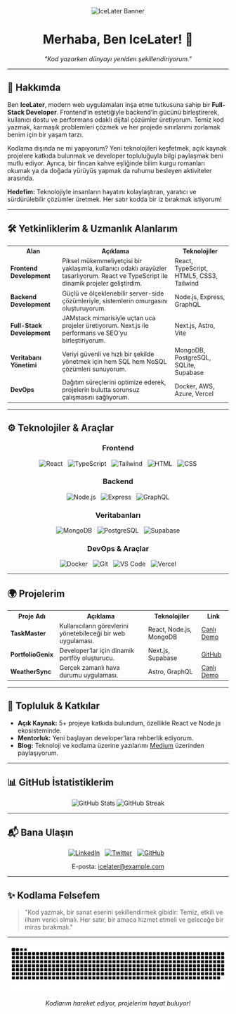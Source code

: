 <div align="center">
  <img src="https://via.placeholder.com/800x200.png?text=IceLater's+Code+Universe" alt="IceLater Banner" />
  <h1>Merhaba, Ben IceLater! 🚀</h1>
  <p><em>"Kod yazarken dünyayı yeniden şekillendiriyorum."</em></p>
</div>

---

## 🌟 Hakkımda

Ben **IceLater**, modern web uygulamaları inşa etme tutkusuna sahip bir **Full-Stack Developer**. Frontend’in estetiğiyle backend’in gücünü birleştirerek, kullanıcı dostu ve performans odaklı dijital çözümler üretiyorum. Temiz kod yazmak, karmaşık problemleri çözmek ve her projede sınırlarımı zorlamak benim için bir yaşam tarzı.

Kodlama dışında ne mi yapıyorum? Yeni teknolojileri keşfetmek, açık kaynak projelere katkıda bulunmak ve developer topluluğuyla bilgi paylaşmak beni mutlu ediyor. Ayrıca, bir fincan kahve eşliğinde bilim kurgu romanları okumak ya da doğada yürüyüş yapmak da ruhumu besleyen aktiviteler arasında.

**Hedefim:** Teknolojiyle insanların hayatını kolaylaştıran, yaratıcı ve sürdürülebilir çözümler üretmek. Her satır kodda bir iz bırakmak istiyorum!

---

## 🛠️ Yetkinliklerim & Uzmanlık Alanlarım

<div align="center">
  <table>
    <tr>
      <th>Alan</th>
      <th>Açıklama</th>
      <th>Teknolojiler</th>
    </tr>
    <tr>
      <td><strong>Frontend Development</strong></td>
      <td>Piksel mükemmeliyetçisi bir yaklaşımla, kullanıcı odaklı arayüzler tasarlıyorum. React ve TypeScript ile dinamik projeler geliştirdim.</td>
      <td>React, TypeScript, HTML5, CSS3, Tailwind</td>
    </tr>
    <tr>
      <td><strong>Backend Development</strong></td>
      <td>Güçlü ve ölçeklenebilir server-side çözümleriyle, sistemlerin omurgasını oluşturuyorum.</td>
      <td>Node.js, Express, GraphQL</td>
    </tr>
    <tr>
      <td><strong>Full-Stack Development</strong></td>
      <td>JAMstack mimarisiyle uçtan uca projeler üretiyorum. Next.js ile performans ve SEO’yu birleştiriyorum.</td>
      <td>Next.js, Astro, Vite</td>
    </tr>
    <tr>
      <td><strong>Veritabanı Yönetimi</strong></td>
      <td>Veriyi güvenli ve hızlı bir şekilde yönetmek için hem SQL hem NoSQL çözümleri sunuyorum.</td>
      <td>MongoDB, PostgreSQL, SQLite, Supabase</td>
    </tr>
    <tr>
      <td><strong>DevOps</strong></td>
      <td>Dağıtım süreçlerini optimize ederek, projelerin bulutta sorunsuz çalışmasını sağlıyorum.</td>
      <td>Docker, AWS, Azure, Vercel</td>
    </tr>
  </table>
</div>

---

## ⚙️ Teknolojiler & Araçlar

<div align="center">
  <h3>Frontend</h3>
  <img src="https://cdn.jsdelivr.net/gh/devicons/devicon/icons/react/react-original.svg" alt="React" width="40" title="React" />  
  <img src="https://cdn.jsdelivr.net/gh/devicons/devicon/icons/typescript/typescript-original.svg" alt="TypeScript" width="40" title="TypeScript" />  
  <img src="https://cdn.jsdelivr.net/gh/devicons/devicon/icons/tailwindcss/tailwindcss-original.svg" alt="Tailwind" width="40" title="Tailwind" />  
  <img src="https://cdn.jsdelivr.net/gh/devicons/devicon/icons/html5/html5-original.svg" alt="HTML" width="40" title="HTML" />  
  <img src="https://cdn.jsdelivr.net/gh/devicons/devicon/icons/css3/css3-original.svg" alt="CSS" width="40" title="CSS" />

  <h3>Backend</h3>
  <img src="https://cdn.jsdelivr.net/gh/devicons/devicon/icons/nodejs/nodejs-original.svg" alt="Node.js" width="40" title="Node.js" />  
  <img src="https://cdn.jsdelivr.net/gh/devicons/devicon/icons/express/express-original.svg" alt="Express" width="40" title="Express" />  
  <img src="https://cdn.jsdelivr.net/gh/devicons/devicon/icons/graphql/graphql-plain.svg" alt="GraphQL" width="40" title="GraphQL" />

  <h3>Veritabanları</h3>
  <img src="https://cdn.jsdelivr.net/gh/devicons/devicon/icons/mongodb/mongodb-original.svg" alt="MongoDB" width="40" title="MongoDB" />  
  <img src="https://cdn.jsdelivr.net/gh/devicons/devicon/icons/postgresql/postgresql-original.svg" alt="PostgreSQL" width="40" title="PostgreSQL" />  
  <img src="https://cdn.jsdelivr.net/gh/devicons/devicon/icons/supabase/supabase-original.svg" alt="Supabase" width="40" title="Supabase" />

  <h3>DevOps & Araçlar</h3>
  <img src="https://cdn.jsdelivr.net/gh/devicons/devicon/icons/docker/docker-original.svg" alt="Docker" width="40" title="Docker" />  
  <img src="https://cdn.jsdelivr.net/gh/devicons/devicon/icons/git/git-original.svg" alt="Git" width="40" title="Git" />  
  <img src="https://cdn.jsdelivr.net/gh/devicons/devicon/icons/vscode/vscode-original.svg" alt="VS Code" width="40" title="VS Code" />  
  <img src="https://cdn.jsdelivr.net/gh/devicons/devicon/icons/vercel/vercel-original.svg" alt="Vercel" width="40" title="Vercel" />
</div>

---

## 🌍 Projelerim

<div align="center">
  <table>
    <tr>
      <th>Proje Adı</th>
      <th>Açıklama</th>
      <th>Teknolojiler</th>
      <th>Link</th>
    </tr>
    <tr>
      <td><strong>TaskMaster</strong></td>
      <td>Kullanıcıların görevlerini yönetebileceği bir web uygulaması.</td>
      <td>React, Node.js, MongoDB</td>
      <td><a href="#">Canlı Demo</a></td>
    </tr>
    <tr>
      <td><strong>PortfolioGenix</strong></td>
      <td>Developer’lar için dinamik portföy oluşturucu.</td>
      <td>Next.js, Supabase</td>
      <td><a href="#">GitHub</a></td>
    </tr>
    <tr>
      <td><strong>WeatherSync</strong></td>
      <td>Gerçek zamanlı hava durumu uygulaması.</td>
      <td>Astro, GraphQL</td>
      <td><a href="#">Canlı Demo</a></td>
    </tr>
  </table>
</div>

---

## 🤝 Topluluk & Katkılar

- **Açık Kaynak:** 5+ projeye katkıda bulundum, özellikle React ve Node.js ekosisteminde.
- **Mentorluk:** Yeni başlayan developer’lara rehberlik ediyorum.
- **Blog:** Teknoloji ve kodlama üzerine yazılarımı [Medium](https://medium.com/@icelater) üzerinden paylaşıyorum.

---

## 📊 GitHub İstatistiklerim

<div align="center">
  <img src="https://github-readme-stats.vercel.app/api?username=icelater&show_icons=true&theme=radical" alt="GitHub Stats" />
  <img src="https://github-readme-streak-stats.herokuapp.com/?user=icelater&theme=radical" alt="GitHub Streak" />
</div>

---

## 📬 Bana Ulaşın

<div align="center">
  <a href="https://linkedin.com/in/icelater"><img src="https://cdn.jsdelivr.net/npm/simple-icons@v3/icons/linkedin.svg" width="30" alt="LinkedIn" /></a>  
  <a href="https://twitter.com/icelater"><img src="https://cdn.jsdelivr.net/npm/simple-icons@v3/icons/twitter.svg" width="30" alt="Twitter" /></a>  
  <a href="https://github.com/icelater"><img src="https://cdn.jsdelivr.net/npm/simple-icons@v3/icons/github.svg" width="30" alt="GitHub" /></a>  
  <p>E-posta: <a href="mailto:icelater@example.com">icelater@example.com</a></p>
</div>

---

## ✨ Kodlama Felsefem

> "Kod yazmak, bir sanat eserini şekillendirmek gibidir: Temiz, etkili ve ilham verici olmalı. Her satır, bir amaca hizmet etmeli ve geleceğe bir miras bırakmalı."

---

<div align="center">
  <img src="https://raw.githubusercontent.com/platane/snk/output/github-contribution-grid-snake-dark.svg" alt="Snake Animation" />
  <p><em>Kodlarım hareket ediyor, projelerim hayat buluyor!</em></p>
</div>
